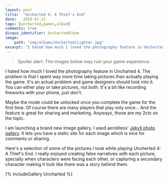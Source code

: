 ```yaml
---
layout: post
title:  "Uncharted 4: A Thief's End"
date:   2018-07-15
tags: [uncharted,games,album]
comments: true
disqus_identifier: UnchartedAlbum
image:
    path: "img/albums/Uncharted/Lighter.jpg"
excerpt: "I hated how much I loved the photography feature in Uncharted 4. The problem is that I spent way more time taking pictures than actually playing the game. It's an actual problem and game designers should look into it. You can either play or take pictures, not both. It's a bit like recording fireworks with your phone, just don't."
---
```


> Spoiler alert: The images below may ruin your game experience.

I hated how much I loved the photography feature in Uncharted 4. The problem is that I spent way more time taking pictures than actually playing the game. It's an actual problem and game designers should look into it. You can either play or take pictures, not both. It's a bit like recording fireworks with your phone, just don't.

Maybe the mode could be unlocked once you complete the game for the first time. Of course there are many players that play only once... And the feature is great for sharing and marketing. Anyways, those are my 2cts on the topic.

I am launching a brand new image gallery. I used aerobless' [Jekyll photo gallery](https://github.com/aerobless/jekyll-photo-gallery). It lets you have a static site for each image which is nice for comments or sharing. 

Here's a selection of some of the pictures I took while playing Uncherted 4: A Thief's End. I really enjoyed creating false narratives with each picture, specially when characters were facing each other, or capturing a secondary character making it look like there was a story behind them.

{% includeGallery Uncharted %}